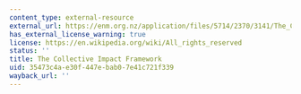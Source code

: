 ```yaml
---
content_type: external-resource
external_url: https://enm.org.nz/application/files/5714/2370/3141/The_Collective_Impact_Framework-Part_B-Biodiversity-Example.pdf
has_external_license_warning: true
license: https://en.wikipedia.org/wiki/All_rights_reserved
status: ''
title: The Collective Impact Framework
uid: 35473c4a-e30f-447e-bab0-7e41c721f339
wayback_url: ''
---
```

